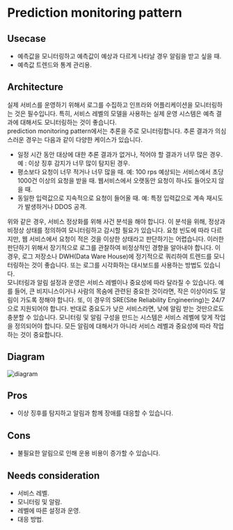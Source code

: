 # Prediction monitoring pattern

## Usecase
- 예측값을 모니터링하고 예측값이 예상과 다르게 나타날 경우 알림을 받고 싶을 때. 
- 예측값 트렌드와 통계 관리용.

## Architecture
실제 서비스를 운영하기 위해서 로그를 수집하고 인프라와 어플리케이션을 모니터링하는 것은 필수입니다. 특히, 서비스 레벨의 모델을 사용하는 실제 운영 시스템은 예측 결과에 대해서도 모니터링하는 것이 좋습니다.<br>
prediction monitoring pattern에서는 추론을 주로 모니터링합니다. 추론 결과가 의심스러운 경우는 다음과 같이 다양한 케이스가 있습니다.

- 일정 시간 동안 대상에 대한 추론 결과가 없거나, 적어야 할 결과가 너무 많은 경우. 예 : 이상 징후 감지가 너무 많이 탐지된 경우.
- 평소보다 요청이 너무 적거나 너무 많을 때. 예: 100 rps 예상되는 서비스에서 초당 1000건 이상의 요청을 받을 때. 웹서비스에서 오랫동안 요청이 하나도 들어오지 않을 때.
- 동일한 입력값으로 지속적으로 요청이 들어올 때. 예: 특정 입력값으로 계속 재시도가 발생하거나 DDOS 공격.

위와 같은 경우, 서비스 정상화를 위해 사건 분석을 해야 합니다. 이 분석을 위해, 정상과 비정상 상태를 정의하여 모니터링하고 감시할 필요가 있습니다. 요청 빈도에 따라 다르지만, 웹 서비스에서 요청이 적은 것을 이상한 상태라고 판단하기는 어렵습니다. 이러한 판단하기 위해서 장기적으로 로그를 관찰하여 비정상적인 경향을 알아내야 합니다. 이 경우, 로그 저장소나 DWH(Data Ware House)에 정기적으로 쿼리하여 트렌드를 모니터링하는 것이 좋습니다. 또는 로그를 시각화하는 대시보드를 사용하는 방법도 있습니다.<br>
모니터링과 알림 설정과 운영은 서비스 레벨이나 중요성에 따라 달라질 수 있습니다. 예를 들어, 큰 비지니스이거나 사람의 목숨에 관련된 중요한 것이라면, 작은 이상이라도 알림이 가도록 정해야 합니다. 또, 이 경우의 SRE(Site Reliability Engineering)는 24/7으로 지원되어야 합니다. 반대로 중요도가 낮은 서비스라면, 낮에 알림 받는 것만으로도 충분할 수 있습니다. 모니터링 및 알림 구성을 만드는 시스템은 서비스 레벨에 맞게 작업을 정의되어야 합니다. 모든 알림에 대해서가 아니라 서비스 레벨과 중요성에 따라 작업하는 것이 중요합니다.


## Diagram
![diagram](diagram.png)


## Pros
- 이상 징후를 탐지하고 알림과 함께 장애를 대응할 수 있습니다.


## Cons
- 불필요한 알림으로 인해 운용 비용이 증가할 수 있습니다. 

## Needs consideration
- 서비스 레벨.
- 모니터링 및 알람.
- 레벨에 따른 설정과 운영.
- 대응 방법.
